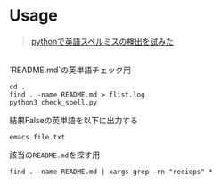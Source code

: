 # Usage

> [pythonで英語スペルミスの検出を試みた](https://qiita.com/seigot/items/3b29b4d03297c4275bb1)<br>
<br>
`README.md`の英単語チェック用

```
cd .
find . -name README.md > flist.log
python3 check_spell.py
```

結果Falseの英単語を以下に出力する

```
emacs file.txt
```

該当の`README.md`を探す用

```
find . -name README.md | xargs grep -rn "recieps" *
```
